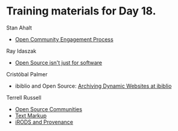 # Training materials for Day 18. #

Stan Ahalt
- [Open Community Engagement Process](StaniEMSsPresentation2_hs.pptx)

Ray Idaszak
- [Open Source isn't just for software](Idaszak_OSS_OpenSource.pptx)

Cristóbal Palmer
- ibiblio and Open Source: [Archiving Dynamic Websites at ibiblio](https://docs.google.com/presentation/d/1IBy2lB39V_JQwPtgDMAc4xcuW-BhX9trMVIL8wmCPL8/edit?usp=sharing)

Terrell Russell
- [Open Source Communities](open-source-communities.html)
- [Text Markup](text-markup.html)
- [iRODS and Provenance](irods-and-provenance.html)

